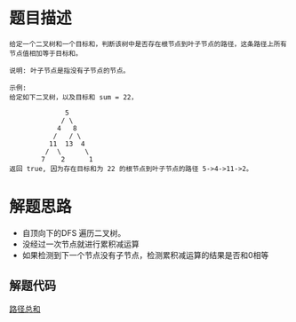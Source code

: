 # 题目描述 

```
给定一个二叉树和一个目标和，判断该树中是否存在根节点到叶子节点的路径，这条路径上所有节点值相加等于目标和。

说明: 叶子节点是指没有子节点的节点。

示例: 
给定如下二叉树，以及目标和 sum = 22，

              5
             / \
            4   8
           /   / \
          11  13  4
         /  \      \
        7    2      1
返回 true, 因为存在目标和为 22 的根节点到叶子节点的路径 5->4->11->2。
```

# 解题思路
* 自顶向下的DFS 遍历二叉树。
* 没经过一次节点就进行累积减运算
* 如果检测到下一个节点没有子节点，检测累积减运算的结果是否和0相等


## 解题代码

[路径总和](112-my.py)

 
